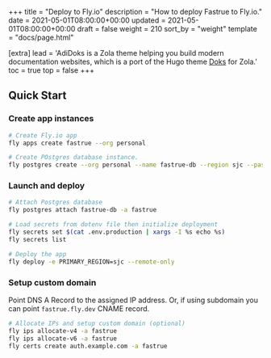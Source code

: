 +++
title = "Deploy to Fly.io"
description = "How to deploy Fastrue to Fly.io."
date = 2021-05-01T08:00:00+00:00
updated = 2021-05-01T08:00:00+00:00
draft = false
weight = 210
sort_by = "weight"
template = "docs/page.html"

[extra]
lead = 'AdiDoks is a Zola theme helping you build modern documentation websites, which is a port of the Hugo theme <a href="https://github.com/h-enk/doks">Doks</a> for Zola.'
toc = true
top = false
+++

## Quick Start

### Create app instances

```sh
# Create Fly.io app
fly apps create fastrue --org personal

# Create POstgres database instance.
fly postgres create --org personal --name fastrue-db --region sjc --password $(openssl rand -hex 8)
```

### Launch and deploy

```sh
# Attach Postgres database
fly postgres attach fastrue-db -a fastrue

# Load secrets from dotenv file then initialize deployment
fly secrets set $(cat .env.production | xargs -I %s echo %s)
fly secrets list

# Deploy the app
fly deploy -e PRIMARY_REGION=sjc --remote-only
```

### Setup custom domain

Point DNS A Record to the assigned IP address.
Or, if using subdomain you can point `fastrue.fly.dev` CNAME record.

```sh
# Allocate IPs and setup custom domain (optional)
fly ips allocate-v4 -a fastrue
fly ips allocate-v6 -a fastrue
fly certs create auth.example.com -a fastrue
```
